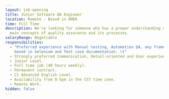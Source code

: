 ```yaml
---
layout: job-opening
title: Junior Software QA Engineer
location: Remote - Based in AMER
time: Full Time
description: We're looking for someone who has a proper understanding of the
  main concepts of quality assurance and its processes.
salaryRange: Negotiable
responsibilities:
  - "Preferred experience with Manual testing, Automation QA, any framework
    based in Selenium and Test case documentation. \t"
  - Strongly preferred Communication, Detail-oriented and User experience skills.
  - Junior Level.
  - Full time job (40 hours weekly).
  - Permanent contract.
  - C1 Advanced English Level.
  - Availability from 8-5pm in the CST time zone.
  - Remote Work.
hidden: false
---
```

